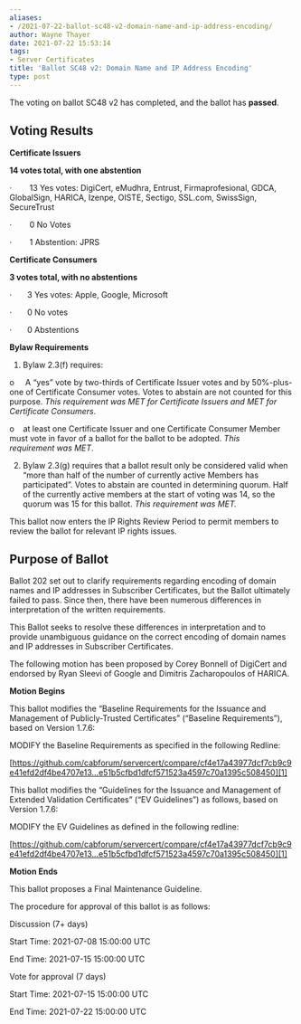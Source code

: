 ```yaml
---
aliases:
- /2021-07-22-ballot-sc48-v2-domain-name-and-ip-address-encoding/
author: Wayne Thayer
date: 2021-07-22 15:53:14
tags:
- Server Certificates
title: 'Ballot SC48 v2: Domain Name and IP Address Encoding'
type: post
---
```


The voting on ballot SC48 v2 has completed, and the ballot has **passed**.

## Voting Results 

**Certificate Issuers**

**14 votes total, with one abstention**

·        13 Yes votes: DigiCert, eMudhra, Entrust, Firmaprofesional, GDCA, GlobalSign, HARICA, Izenpe, OISTE, Sectigo, SSL.com, SwissSign, SecureTrust

·        0 No Votes

·        1 Abstention: JPRS

**Certificate Consumers**

**3 votes total, with no abstentions**

·       3 Yes votes: Apple, Google, Microsoft

·       0 No votes

·       0 Abstentions

**Bylaw Requirements**

1. Bylaw 2.3(f) requires:

o     A “yes” vote by two-thirds of Certificate Issuer votes and by 50%-plus-one of Certificate Consumer votes. Votes to abstain are not counted for this purpose.
_This requirement was MET for Certificate Issuers and MET for Certificate Consumers_.

o    at least one Certificate Issuer and one Certificate Consumer Member must vote in favor of a ballot for the ballot to be adopted.
_This requirement was MET_.

2. Bylaw 2.3(g) requires that a ballot result only be considered valid when “more than half of the number of currently active Members has participated”. Votes to abstain are counted in determining quorum. Half of the currently active members at the start of voting was 14, so the quorum was 15 for this ballot.
   _This requirement was MET._

This ballot now enters the IP Rights Review Period to permit members to review the ballot for relevant IP rights issues.

## Purpose of Ballot 

Ballot 202 set out to clarify requirements regarding encoding of domain names and IP addresses in Subscriber Certificates, but the Ballot ultimately failed to pass. Since then, there have been numerous differences in interpretation of the written requirements.

This Ballot seeks to resolve these differences in interpretation and to provide unambiguous guidance on the correct encoding of domain names and IP addresses in Subscriber Certificates.

The following motion has been proposed by Corey Bonnell of DigiCert and endorsed by Ryan Sleevi of Google and Dimitris Zacharopoulos of HARICA.

**Motion Begins**

This ballot modifies the “Baseline Requirements for the Issuance and Management of Publicly-Trusted Certificates” (“Baseline Requirements”), based on Version 1.7.6:

MODIFY the Baseline Requirements as specified in the following Redline:

[https://github.com/cabforum/servercert/compare/cf4e17a43977dcf7cb9c9e41efd2df4be4707e13…e51b5cfbd1dfcf571523a4597c70a1395c508450][1]

This ballot modifies the “Guidelines for the Issuance and Management of Extended Validation Certificates” (“EV Guidelines”) as follows, based on Version 1.7.6:

MODIFY the EV Guidelines as defined in the following redline:

[https://github.com/cabforum/servercert/compare/cf4e17a43977dcf7cb9c9e41efd2df4be4707e13…e51b5cfbd1dfcf571523a4597c70a1395c508450][1]

**Motion Ends**

This ballot proposes a Final Maintenance Guideline.

The procedure for approval of this ballot is as follows:

Discussion (7+ days)

Start Time: 2021-07-08 15:00:00 UTC

End Time: 2021-07-15 15:00:00 UTC

Vote for approval (7 days)

Start Time: 2021-07-15 15:00:00 UTC

End Time: 2021-07-22 15:00:00 UTC

[1]: https://github.com/cabforum/servercert/compare/cf4e17a43977dcf7cb9c9e41efd2df4be4707e13...e51b5cfbd1dfcf571523a4597c70a1395c508450